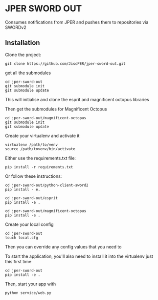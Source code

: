 # JPER SWORD OUT

Consumes notifications from JPER and pushes them to repositories via SWORDv2

## Installation

Clone the project:

    git clone https://github.com/JiscPER/jper-sword-out.git

get all the submodules

    cd jper-sword-out
    git submodule init
    git submodule update

This will initialise and clone the esprit and magnificent octopus libraries

Then get the submodules for Magnificent Octopus

    cd jper-sword-out/magnificent-octopus
    git submodule init
    git submodule update

Create your virtualenv and activate it

    virtualenv /path/to/venv
    source /path/tovenv/bin/activate

Either use the requirements.txt file:

    pip install -r requirements.txt

Or follow these instructions:

    cd jper-sword-out/python-client-sword2
    pip install - e.

    cd jper-sword-out/esprit
    pip install -e .
    
    cd jper-sword-out/magnificent-octopus
    pip install -e .
    
Create your local config

    cd jper-sword-out
    touch local.cfg

Then you can override any config values that you need to

To start the application, you'll also need to install it into the virtualenv just this first time

    cd jper-sword-out
    pip install -e .

Then, start your app with

    python service/web.py

